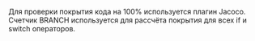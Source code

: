 Для проверки покрытия кода на 100% используется плагин Jacoco. Счетчик BRANCH используется для рассчёта покрытия для всех if и switch операторов.
